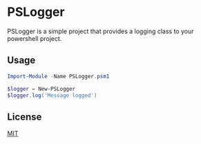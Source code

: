 # PSLogger

PSLogger is a simple project that provides a logging class to your powershell project.


## Usage

```powershell
Import-Module -Name PSLogger.psm1

$logger = New-PSLogger
$logger.log('Message logged')
```

## License

[MIT](https://choosealicense.com/licenses/mit/)